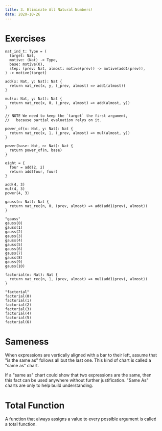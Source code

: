 ```yaml
---
title: 3. Eliminate All Natural Numbers!
date: 2020-10-26
---
```


# Exercises

``` cicada
nat_ind_t: Type = (
  target: Nat,
  motive: (Nat) -> Type,
  base: motive(0),
  step: (prev: Nat, almost: motive(prev)) -> motive(add1(prev)),
) -> motive(target)

add(x: Nat, y: Nat): Nat {
  return nat_rec(x, y, (_prev, almost) => add1(almost))
}

mul(x: Nat, y: Nat): Nat {
  return nat_rec(x, 0, (_prev, almost) => add(almost, y))
}

// NOTE We need to keep the `target` the first argument,
//   because partial evaluation relys on it.

power_of(x: Nat, y: Nat): Nat {
  return nat_rec(x, 1, (_prev, almost) => mul(almost, y))
}

power(base: Nat, n: Nat): Nat {
  return power_of(n, base)
}

eight = {
  four = add(2, 2)
  return add(four, four)
}

add(4, 3)
mul(4, 3)
power(4, 3)

gauss(n: Nat): Nat {
  return nat_rec(n, 0, (prev, almost) => add(add1(prev), almost))
}

"gauss"
gauss(0)
gauss(1)
gauss(2)
gauss(3)
gauss(4)
gauss(5)
gauss(6)
gauss(7)
gauss(8)
gauss(9)
gauss(10)

factorial(n: Nat): Nat {
  return nat_rec(n, 1, (prev, almost) => mul(add1(prev), almost))
}

"factorial"
factorial(0)
factorial(1)
factorial(2)
factorial(3)
factorial(4)
factorial(5)
factorial(6)
```

# Sameness

When expressions are vertically aligned with a bar to their left,
assume that "is the same as" follows all but the last one.
This kind of chart is called a "same as" chart.

If a "same as" chart could show that two expressions are the same,
then this fact can be used anywhere without further justification.
"Same As" charts are only to help build understanding.

# Total Function

A function that always assigns a value to every
possible argument is called a total function.
